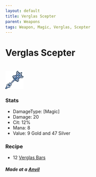 ```yaml
---
layout: default
title: Verglas Scepter
parent: Weapons
tags: Weapon, Magic, Verglas, Scepter
---
```


# Verglas Scepter
#
![Icon](https://raw.githubusercontent.com/RickLugtigheid/SupernovaMod/main/Items/Weapons/PreHardmode/VerglasScepter.png)

### Stats
- DamageType: [Magic]
- Damage: 20
- Cit: 12%
- Mana: 8
- Value: 9 Gold and 47 Silver

### Recipe
- 12 [Verglas Bars](https://ricklugtigheid.github.io/SupernovaMod/docs/items/materials/verglas_bar)

##### Made at a [Anvil](https://terraria.gamepedia.com/Anvil)